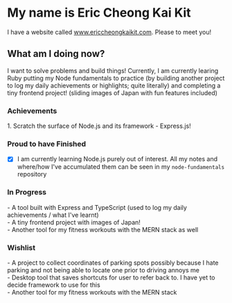 <h1>My name is Eric Cheong Kai Kit</h1>

I have a website called www.ericcheongkaikit.com. Please to meet you!

<h2>What am I doing now?</h2>

I want to solve problems and build things! Currently, I am currently learing Ruby putting my Node fundamentals to practice (by building another project to log my daily achievements or highlights; quite literally) and completing a tiny frontend project! (sliding images of Japan with fun features included)
<br>

<h3>Achievements</h3>
1. Scratch the surface of Node.js and its framework - Express.js!
<br>

<h3>Proud to have Finished</h3>

* [x] I am currently learning Node.js purely out of interest. All my notes and where/how I've accumulated them can be seen in my `node-fundamentals` repository

<h3>In Progress</h3>
- A tool built with Express and TypeScript (used to log my daily achievements / what I've learnt) <br>
- A tiny frontend project with images of Japan! <br>
- Another tool for my fitness workouts with the MERN stack as well 

<h3>Wishlist</h3>
- A project to collect coordinates of parking spots possibly because I hate parking and not being able to locate one prior to driving annoys me <br>
- Desktop tool that saves shortcuts for user to refer back to. I have yet to decide framework to use for this <br>
- Another tool for my fitness workouts with the MERN stack 
